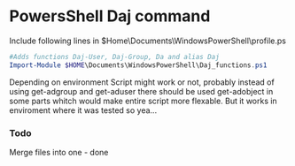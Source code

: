 # PowersShell Daj command

Include following lines in $Home\Documents\WindowsPowerShell\profile.ps

``` ps1
#Adds functions Daj-User, Daj-Group, Da and alias Daj
Import-Module $HOME\Documents\WindowsPowerShell\Daj_functions.ps1
```

Depending on environment Script might work or not, probably instead of using get-adgroup and get-aduser there should be used get-adobject in some parts whitch would make entire script more flexable.
But it works in enviroment where it was tested so yea...

### Todo
Merge files into one - done
